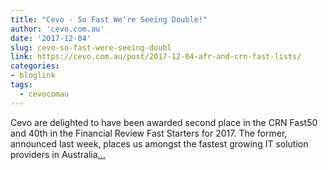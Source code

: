 ```yaml
---
title: "Cevo - So Fast We're Seeing Double!"
author: 'cevo.com.au'
date: '2017-12-04'
slug: cevo-so-fast-were-seeing-doubl
link: https://cevo.com.au/post/2017-12-04-afr-and-crn-fast-lists/
categories:
- bloglink
tags:
  - cevocomau
---
```


Cevo are delighted to have been awarded second place in the CRN Fast50 and 40th in the Financial Review Fast Starters for 2017. The former, announced last week, places us amongst the fastest growing IT solution providers in Australia[... <i class="fas fa-external-link-alt"></i>](https://cevo.com.au/post/2017-12-04-afr-and-crn-fast-lists/)

